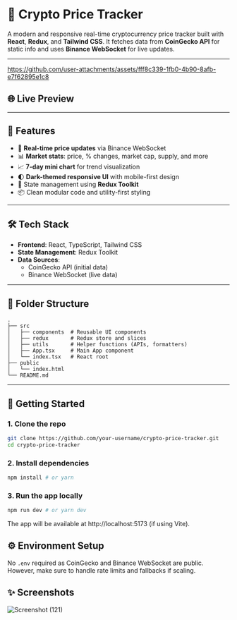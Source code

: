 # 🚀 Crypto Price Tracker

A modern and responsive real-time cryptocurrency price tracker built with **React**, **Redux**, and **Tailwind CSS**. It fetches data from **CoinGecko API** for static info and uses **Binance WebSocket** for live updates.

---

https://github.com/user-attachments/assets/fff8c339-1fb0-4b90-8afb-e7f62895e1c8



## 🌐 Live Preview

> 

---

## 📸 Features

- 🔄 **Real-time price updates** via Binance WebSocket
- 📊 **Market stats**: price, % changes, market cap, supply, and more
- 📈 **7-day mini chart** for trend visualization
- 🌓 **Dark-themed responsive UI** with mobile-first design
- 🧠 State management using **Redux Toolkit**
- 📦 Clean modular code and utility-first styling

---

## 🛠️ Tech Stack

- **Frontend**: React, TypeScript, Tailwind CSS
- **State Management**: Redux Toolkit
- **Data Sources**:
  - CoinGecko API (initial data)
  - Binance WebSocket (live data)

---

## 📁 Folder Structure

```
.
├── src
│   ├── components  # Reusable UI components
│   ├── redux       # Redux store and slices
│   ├── utils       # Helper functions (APIs, formatters)
│   ├── App.tsx     # Main App component
│   └── index.tsx   # React root
├── public
│   └── index.html
└── README.md
```

---

## 🚀 Getting Started

### 1. Clone the repo

```bash
git clone https://github.com/your-username/crypto-price-tracker.git
cd crypto-price-tracker
```

### 2. Install dependencies

```bash
npm install # or yarn
```

### 3. Run the app locally

```bash
npm run dev # or yarn dev
```

The app will be available at http://localhost:5173 (if using Vite).

## ⚙️ Environment Setup

No `.env` required as CoinGecko and Binance WebSocket are public. However, make sure to handle rate limits and fallbacks if scaling.

## ✨ Screenshots
![Screenshot (121)](https://github.com/user-attachments/assets/3401d302-3039-4177-8db6-d4d86247b7ce)







